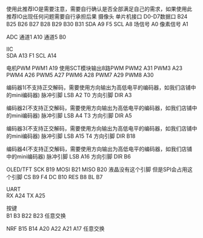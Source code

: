 使用此推荐IO是需要注意，需要自行确认是否全部满足自己的需求，如果使用此推荐IO出现任何问题需要自行承担后果
摄像头             单片机接口
D0-D7数据口        B24 B25 B26 B27 B28 B29 B30 B31
SDA                A9   F5
SCL                A8
场信号             A0
像素信号           A1

ADC
通道1              A10
通道5              B0

IIC                 
SDA                A13 F1
SCL                A14

电机PWM
PWM1			   A19  使用SCT模块输出8路PWM
PWM2			   A31
PWM3			   A23
PWM4               A26
PWM5               A27
PWM6			   A28
PWM7               A29
PWM8               A30

编码器1(不支持正交解码，需要使用方向输出为高低电平的编码器，如我们店铺中的mini编码器)
脉冲引脚 LSB       A2  T0
方向引脚 DIR       A3

编码器2(不支持正交解码，需要使用方向输出为高低电平的编码器，如我们店铺中的mini编码器)
脉冲引脚 LSB       A4  T3
方向引脚 DIR       A5

编码器3(不支持正交解码，需要使用方向输出为高低电平的编码器，如我们店铺中的mini编码器)
脉冲引脚 LSB       A15 T4
方向引脚 DIR       B18

编码器4(不支持正交解码，需要使用方向输出为高低电平的编码器，如我们店铺中的mini编码器)
脉冲引脚 LSB       A16
方向引脚 DIR       B6


OLED/TFT
SCK                B19
MOSI               B21
MISO               B20      液晶没有这个引脚  但是SPI会占用这个引脚
CS                 B9 F4
DC                 B10
RES                B8
BL                 B7

UART                
RX                 A24
TX                 A25  

按键   
B1 B3 B22 B23 任意交换  

NRF
B15 B14 A20 A22 A21 A17	任意交换  